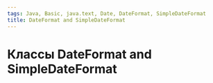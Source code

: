 ```yaml
---
tags: Java, Basic, java.text, Date, DateFormat, SimpleDateFormat
title: DateFormat and SimpleDateFormat
---
```

# Классы DateFormat and SimpleDateFormat
